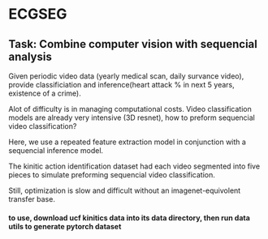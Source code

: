 # ECGSEG
## Task: Combine computer vision with sequencial analysis
Given periodic video data (yearly medical scan, daily survance video), provide classificiation and inference(heart attack % in next 5 years, existence of a crime).

Alot of difficulty is in managing computational costs. Video classification models are already very intensive (3D resnet), how to preform sequencial video classification?

Here, we use a repeated feature extraction model in conjunction with a sequencial inference model.

The kinitic action identification dataset had each video segmented into five pieces to simulate preforming sequencial video classification. 

Still, optimization is slow and difficult without an imagenet-equivolent transfer base. 

#### to use, download ucf kinitics data into its data directory, then run data utils to generate pytorch dataset
